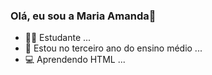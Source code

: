 ### Olá, eu sou a Maria Amanda👒


- 👩‍🎓 Estudante ...
- 📖 Estou no terceiro ano do ensino médio ...
- 💻 Aprendendo HTML ...

